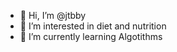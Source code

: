 - 👋 Hi, I’m @jtbby
- 👀 I’m interested in diet and nutrition
- 🌱 I’m currently learning Algotithms

<!---
jtbby/jtbby is a ✨ special ✨ repository because its `README.md` (this file) appears on your GitHub profile.
You can click the Preview link to take a look at your changes.
--->
